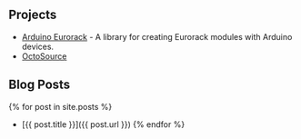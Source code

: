 ## Projects

- [Arduino Eurorack](/arduino_eurorack) - A library for creating Eurorack modules with Arduino devices.
- [OctoSource](/xen_octasource)


## Blog Posts

{% for post in site.posts %}
- [{{ post.title }}]({{ post.url }})
{% endfor %}
